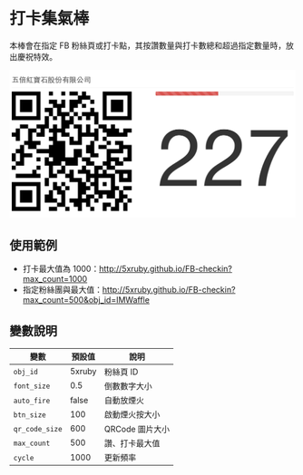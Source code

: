 # 打卡集氣棒

本棒會在指定 FB 粉絲頁或打卡點，其按讚數量與打卡數總和超過指定數量時，放出慶祝特效。

![](image/screenshot.png)

## 使用範例

- 打卡最大值為 1000：http://5xruby.github.io/FB-checkin?max_count=1000
- 指定粉絲團與最大值：http://5xruby.github.io/FB-checkin?max_count=500&obj_id=IMWaffle

## 變數說明

變數           | 預設值  | 說明
-------------- | ------- | ----
`obj_id`       | 5xruby  | 粉絲頁 ID
`font_size`    | 0.5     | 倒數數字大小
`auto_fire`    | false   | 自動放煙火
`btn_size`     | 100     | 啟動煙火按大小
`qr_code_size` | 600     | QRCode 圖片大小
`max_count`    | 500     | 讚、打卡最大值
`cycle`        | 1000    | 更新頻率